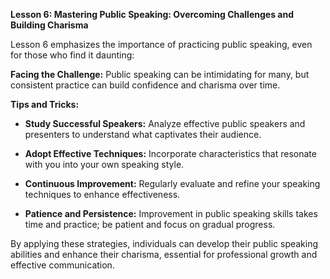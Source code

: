 **Lesson 6: Mastering Public Speaking: Overcoming Challenges and Building Charisma**

Lesson 6 emphasizes the importance of practicing public speaking, even for those who find it daunting:

**Facing the Challenge:** Public speaking can be intimidating for many, but consistent practice can build confidence and charisma over time.

**Tips and Tricks:**

- **Study Successful Speakers:** Analyze effective public speakers and presenters to understand what captivates their audience.
  
- **Adopt Effective Techniques:** Incorporate characteristics that resonate with you into your own speaking style.
  
- **Continuous Improvement:** Regularly evaluate and refine your speaking techniques to enhance effectiveness.
  
- **Patience and Persistence:** Improvement in public speaking skills takes time and practice; be patient and focus on gradual progress.

By applying these strategies, individuals can develop their public speaking abilities and enhance their charisma, essential for professional growth and effective communication.
